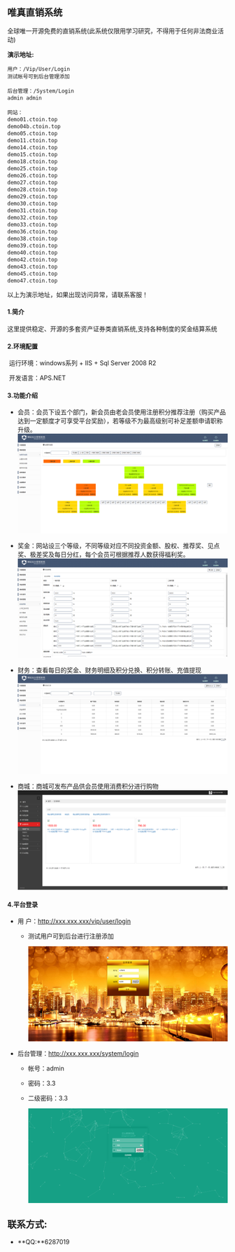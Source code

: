 ## 唯真直销系统

​	全球唯一开源免费的直销系统(此系统仅限用学习研究，不得用于任何非法商业活动)

**演示地址:**

```
用户：/Vip/User/Login 
测试帐号可到后台管理添加

后台管理：/System/Login
admin admin

网站：
demo01.ctoin.top
demo04b.ctoin.top
demo05.ctoin.top
demo11.ctoin.top
demo14.ctoin.top
demo15.ctoin.top
demo18.ctoin.top
demo25.ctoin.top
demo26.ctoin.top
demo27.ctoin.top
demo28.ctoin.top
demo29.ctoin.top
demo30.ctoin.top
demo31.ctoin.top
demo32.ctoin.top
demo33.ctoin.top
demo36.ctoin.top
demo38.ctoin.top
demo39.ctoin.top
demo40.ctoin.top
demo42.ctoin.top
demo43.ctoin.top
demo45.ctoin.top
demo47.ctoin.top
```

以上为演示地址，如果出现访问异常，请联系客服！

#### 1.简介

​	这里提供稳定、开源的多套资产证券类直销系统,支持各种制度的奖金结算系统

#### 2.环境配置

​	运行环境：windows系列 + IIS + Sql Server 2008 R2

​	开发语言：APS.NET

#### 3.功能介绍

- 会员：会员下设五个部门，新会员由老会员使用注册积分推荐注册（购买产品达到一定额度才可享受平台奖励），若等级不为最高级别可补足差额申请职称升级。![img](./image/1.png)





- 奖金：网站设三个等级，不同等级对应不同投资金额、股权、推荐奖、见点奖、极差奖及每日分红，每个会员可根据推荐人数获得福利奖。![img](./image/2.png)



- 财务：查看每日的奖金、财务明细及积分兑换、积分转账、充值提现![img](./image/3.png)



- 商城：商城可发布产品供会员使用消费积分进行购物![img](./image/4.png)



#### 4.平台登录

- 用        户：http://xxx.xxx.xxx/vip/user/login

  - 测试用户可到后台进行注册添加

    ![img](./image/5.png)


- 后台管理：http://xxx.xxx.xxx/system/login

  - 帐号：admin

  - 密码：3.3

  - 二级密码：3.3

    ![img](./image/6.png)

## 联系方式:

- **QQ:**6287019

